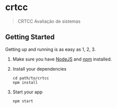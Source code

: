 # crtcc

> CRTCC Avaliação de sistemas

## Getting Started

Getting up and running is as easy as 1, 2, 3.

1. Make sure you have [NodeJS](https://nodejs.org/) and [npm](https://www.npmjs.com/) installed.
2. Install your dependencies

    ```
    cd path/to/crtcc
    npm install
    ```

3. Start your app

    ```
    npm start
    ```
